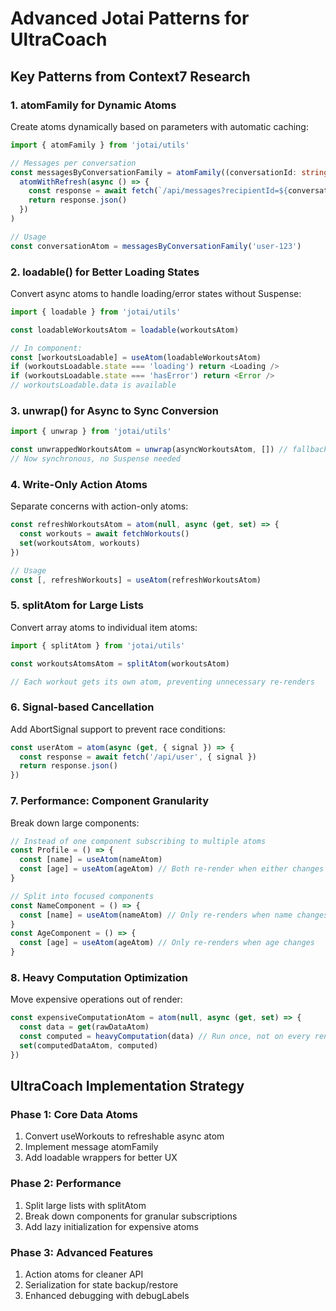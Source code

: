 # Advanced Jotai Patterns for UltraCoach

## Key Patterns from Context7 Research

### 1. atomFamily for Dynamic Atoms

Create atoms dynamically based on parameters with automatic caching:

```typescript
import { atomFamily } from 'jotai/utils'

// Messages per conversation
const messagesByConversationFamily = atomFamily((conversationId: string) =>
  atomWithRefresh(async () => {
    const response = await fetch(`/api/messages?recipientId=${conversationId}`)
    return response.json()
  })
)

// Usage
const conversationAtom = messagesByConversationFamily('user-123')
```

### 2. loadable() for Better Loading States

Convert async atoms to handle loading/error states without Suspense:

```typescript
import { loadable } from 'jotai/utils'

const loadableWorkoutsAtom = loadable(workoutsAtom)

// In component:
const [workoutsLoadable] = useAtom(loadableWorkoutsAtom)
if (workoutsLoadable.state === 'loading') return <Loading />
if (workoutsLoadable.state === 'hasError') return <Error />
// workoutsLoadable.data is available
```

### 3. unwrap() for Async to Sync Conversion

```typescript
import { unwrap } from 'jotai/utils'

const unwrappedWorkoutsAtom = unwrap(asyncWorkoutsAtom, []) // fallback to []
// Now synchronous, no Suspense needed
```

### 4. Write-Only Action Atoms

Separate concerns with action-only atoms:

```typescript
const refreshWorkoutsAtom = atom(null, async (get, set) => {
  const workouts = await fetchWorkouts()
  set(workoutsAtom, workouts)
})

// Usage
const [, refreshWorkouts] = useAtom(refreshWorkoutsAtom)
```

### 5. splitAtom for Large Lists

Convert array atoms to individual item atoms:

```typescript
import { splitAtom } from 'jotai/utils'

const workoutsAtomsAtom = splitAtom(workoutsAtom)

// Each workout gets its own atom, preventing unnecessary re-renders
```

### 6. Signal-based Cancellation

Add AbortSignal support to prevent race conditions:

```typescript
const userAtom = atom(async (get, { signal }) => {
  const response = await fetch('/api/user', { signal })
  return response.json()
})
```

### 7. Performance: Component Granularity

Break down large components:

```typescript
// Instead of one component subscribing to multiple atoms
const Profile = () => {
  const [name] = useAtom(nameAtom)
  const [age] = useAtom(ageAtom) // Both re-render when either changes
}

// Split into focused components
const NameComponent = () => {
  const [name] = useAtom(nameAtom) // Only re-renders when name changes
}
const AgeComponent = () => {
  const [age] = useAtom(ageAtom) // Only re-renders when age changes
}
```

### 8. Heavy Computation Optimization

Move expensive operations out of render:

```typescript
const expensiveComputationAtom = atom(null, async (get, set) => {
  const data = get(rawDataAtom)
  const computed = heavyComputation(data) // Run once, not on every render
  set(computedDataAtom, computed)
})
```

## UltraCoach Implementation Strategy

### Phase 1: Core Data Atoms

1. Convert useWorkouts to refreshable async atom
2. Implement message atomFamily
3. Add loadable wrappers for better UX

### Phase 2: Performance

1. Split large lists with splitAtom
2. Break down components for granular subscriptions
3. Add lazy initialization for expensive atoms

### Phase 3: Advanced Features

1. Action atoms for cleaner API
2. Serialization for state backup/restore
3. Enhanced debugging with debugLabels
